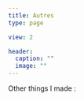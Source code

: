```yaml
---
title: Autres
type: page

view: 2

header:
  caption: ""
  image: ""
---
```


Other things I made :
